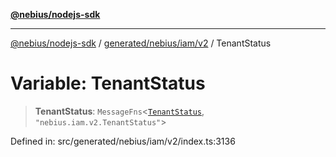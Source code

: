 [**@nebius/nodejs-sdk**](../../../../../README.md)

***

[@nebius/nodejs-sdk](../../../../../README.md) / [generated/nebius/iam/v2](../README.md) / TenantStatus

# Variable: TenantStatus

> **TenantStatus**: `MessageFns`\<[`TenantStatus`](../interfaces/TenantStatus.md), `"nebius.iam.v2.TenantStatus"`\>

Defined in: src/generated/nebius/iam/v2/index.ts:3136

